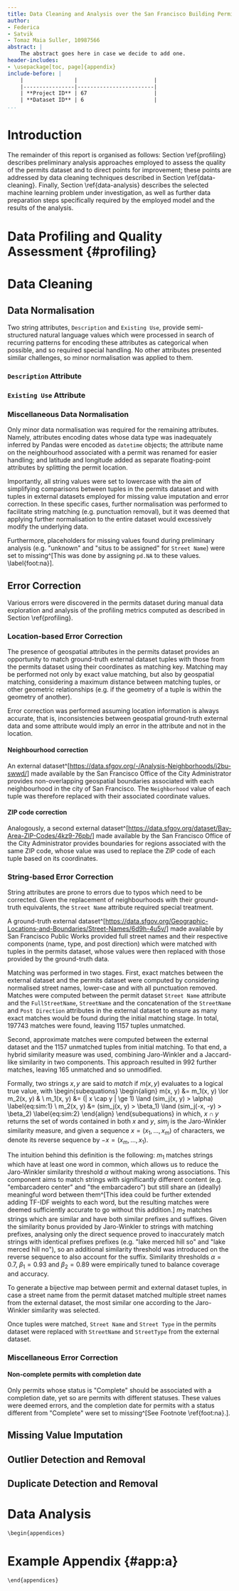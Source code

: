 ```yaml
---
title: Data Cleaning and Analysis over the San Francisco Building Permits Dataset
author:
- Federica
- Satvik
- Tomaz Maia Suller, 10987566
abstract: |
    The abstract goes here in case we decide to add one.
header-includes:
- \usepackage[toc, page]{appendix}
include-before: |
    |                |                        |
    |----------------|------------------------|
    | **Project ID** | 67                     |
    | **Dataset ID** | 6                      |
...
```


<!--

Instructions

    PROJECT REPORT
    PROJECT ID
    ASSIGNED DATASET
    STUDENTS (NAME SURNAME ID)
    1. SETUP CHOICES
    Describe the setup choices made: libraries, data preparation techniques used, etc.
    2. PIPELINE IMPLEMENTATION
    Describe all the pipeline steps in detail: what did you find from the data exploration? How did you decide to use it
    in the data preparation phase? Why did you used specific that data preparation technique?
    3. RESULTS
    Discuss the main results obtained: verify the desired quality level has been achieved, compare the data analysis
    results [only for 3-people groups]
    Very important Justify your choices! (for example, why you have chosen a specific data preparation technique for a
    specific column than all those seen in the lectures?)
-->

# Introduction

The remainder of this report is organised as follows:
Section \ref{profiling} describes preliminary analysis approaches
employed to assess the quality of the permits dataset and to direct
points for improvement;
these points are addressed by data cleaning techniques described
in Section \ref{data-cleaning}.
Finally, Section \ref{data-analysis} describes the selected machine
learning problem under investigation, as well as further data preparation
steps specifically required by the employed model and the results of the
analysis.

# Data Profiling and Quality Assessment {#profiling}

# Data Cleaning

## Data Normalisation
Two string attributes, `Description` and `Existing Use`, provide
semi-structured natural language values which were processed in search
of recurring patterns for encoding these attributes as categorical
when possible, and so required special handling.
No other attributes presented similar challenges, so minor normalisation
was applied to them.

### `Description` Attribute

### `Existing Use` Attribute

### Miscellaneous Data Normalisation
Only minor data normalisation was required for the remaining attributes.
Namely,
attributes encoding dates whose data type was inadequately
inferred by Pandas were encoded as `datetime` objects;
the attribute name on the neighbourhood associated with a permit was
renamed for easier handling;
and latitude and longitude added as separate floating-point attributes
by splitting the permit location.

Importantly, all string values were set to lowercase with the aim of
simplifying comparisons between tuples in the permits dataset and with
tuples in external datasets employed for missing value imputation and
error correction. In these specific cases, further normalisation was
performed to facilitate string matching (e.g. punctuation removal), but
it was deemed that applying further normalisation to the entire dataset
would excessively modify the underlying data.

Furthermore, placeholders for missing values found during preliminary analysis (e.g. "unknown" and "situs to be assigned" for `Street Name`)
were set to
missing^[This was done by assigning `pd.NA` to these values.
\label{foot:na}].

## Error Correction
Various errors were discovered in the permits dataset during manual data
exploration and analysis of the profiling metrics computed as
described in Section \ref{profiling}.

### Location-based Error Correction
The presence of geospatial attributes in the permits dataset provides an
opportunity to match ground-truth external dataset tuples with those
from the permits dataset using their coordinates as matching key.
Matching may be performed not only by exact value matching, but also
by geospatial matching, considering a maximum distance between matching
tuples, or other geometric relationships (e.g. if the geometry of a
tuple is within the geometry of another).

Error correction was performed assuming location information is always
accurate, that is, inconsistencies between geospatial ground-truth
external data and some attribute would imply an error in the attribute
and not in the location.

#### Neighbourhood correction
An external
dataset^[<https://data.sfgov.org/-/Analysis-Neighborhoods/j2bu-swwd/>]
made available by the San Francisco Office of the City Administrator
provides non-overlapping geospatial boundaries associated with each
neighbourhood in the city of San Francisco. The `Neighborhood` value of
each tuple was therefore replaced with their associated coordinate
values.

#### ZIP code correction
Analogously, a second external
dataset^[<https://data.sfgov.org/dataset/Bay-Area-ZIP-Codes/4kz9-76pb/>]
made available by the San Francisco Office of the City Administrator
provides boundaries for regions associated with the same ZIP code, whose
value was used to replace the ZIP code of each tuple based on its
coordinates.

### String-based Error Correction
String attributes are prone to errors due to typos which need to be
corrected. Given the replacement of neighbourhoods with their
ground-truth equivalents, the `Street Name` attribute required
special treatment.

A ground-truth external
dataset^[<https://data.sfgov.org/Geographic-Locations-and-Boundaries/Street-Names/6d9h-4u5v/>]
made available by San Francisco Public Works
provided full street names and their respective components (name, type,
and post direction) which were matched with tuples in the permits
dataset, whose values were then replaced with those provided by the
ground-truth data.

Matching was performed in two stages.
First, exact matches between the external dataset and the permits dataset
were computed by considering normalised street names, lower-case and with
all punctuation removed. Matches were computed between the permit dataset
`Street Name` attribute and the `FullStreetName`, `StreetName` and the concatenation of the `StreetName` and `Post Direction` attributes in the
external dataset to ensure as many exact matches would be found during
the initial matching stage.
In total, 197743 matches were found, leaving 1157 tuples unmatched.

Second, approximate matches were computed between the external dataset
and the 1157 unmatched tuples from initial matching. To that end, a
hybrid similarity measure was used, combining Jaro-Winkler and a
Jaccard-like similarity in two components. This approach resulted in
992 further matches, leaving 165 unmatched and so unmodified.

Formally, two strings $x, y$ are said to _match_ if $m(x, y)$ evaluates
to a logical true value, with
\begin{subequations}
\begin{align}
m(x, y)     &= m_1(x, y) \lor m_2(x, y) & \\
m_1(x, y)   &= (| x \cap y | \ge 1)     \land (sim_j(x, y) > \alpha)    \label{eq:sim:1} \\
m_2(x, y)   &= (sim_j(x, y) > \beta_1)  \land (sim_j(-x, -y) > \beta_2) \label{eq:sim:2}
\end{align}
\end{subequations}
in which, $x \cap y$ returns the set of words contained in both $x$ and
$y$, $sim_j$ is the Jaro-Winkler similarity measure, and given a
sequence $x = (x_1, \dots, x_m)$ of characters, we denote its reverse
sequence by $-x = (x_m, \dots, x_1)$.

The intuition behind this definition is the following:
$m_1$ matches strings which have at least one word in common, which
allows us to reduce the Jaro-Winkler similarity threshold $\alpha$
without making wrong associations. This component aims to match
strings with significantly different content (e.g. "embarcadero center"
and "the embarcadero") but still share an (ideally) meaningful word
between them^[This idea could be further extended adding TF-IDF weights
to each word, but the resulting matches were deemed sufficiently accurate
to go without this addition.]
$m_2$ matches strings which are similar and have both similar prefixes
and suffixes. Given the similarity bonus provided by Jaro-Winkler
to strings with matching prefixes, analysing only the direct sequence
proved to inaccurately match strings with identical prefixes prefixes
(e.g. "lake merced hill so" and "lake merced hill no"), so an additional
similarity threshold was introduced on the reverse sequence to also
account for the suffix.
Similarity thresholds $\alpha = 0.7$, $\beta_1 = 0.93$ and
$\beta_2 = 0.89$ were empirically tuned to balance coverage and
accuracy.

To generate a bijective map between permit and external dataset tuples,
in case a street name from the permit dataset matched multiple
street names from the external dataset, the most similar one according
to the Jaro-Winkler similarity was selected.

Once tuples were matched, `Street Name` and `Street Type` in the
permits dataset were replaced with `StreetName` and `StreetType` from
the external dataset.

### Miscellaneous Error Correction

#### Non-complete permits with completion date
Only permits whose status is "Complete" should be associated with a
completion date, yet so are permits with different statuses.
These values were deemed errors, and the completion date for permits with
a status different from "Complete" were set to
missing^[See Footnote \ref{foot:na}.].

## Missing Value Imputation

## Outlier Detection and Removal

## Duplicate Detection and Removal


# Data Analysis

<!--
Some pandoc black magic to write markdown inside the LaTeX appendices
environment
-->
```{=tex}
\begin{appendices}
```

# Example Appendix {#app:a}

```{=tex}
\end{appendices}
```
